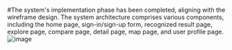 #The system's implementation phase has been completed, aligning with the wireframe design. The system architecture comprises various components, including the home page, sign-in/sign-up form, recognized result page, explore page, compare page, detail page, map page, and user profile page.![image](https://github.com/novailable/Aves/assets/97833342/40036e55-953a-4833-bee5-a3ff0e024161)
